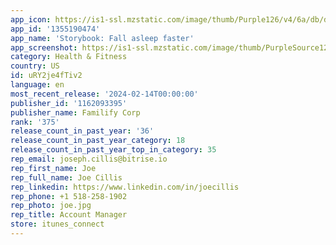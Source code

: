 ```yaml
---
app_icon: https://is1-ssl.mzstatic.com/image/thumb/Purple126/v4/6a/db/d9/6adbd9eb-a33e-a6cf-6632-55f9b7d83769/AppIcon-0-1x_U007emarketing-0-7-0-sRGB-85-220-0.png/1024x1024bb.png
app_id: '1355190474'
app_name: 'Storybook: Fall asleep faster'
app_screenshot: https://is1-ssl.mzstatic.com/image/thumb/PurpleSource126/v4/8f/07/ce/8f07cee3-dbcc-bef8-e64f-a604d27fa728/0119c147-e604-407c-98c0-9da953f8fb5f_5_U002c5_-_3_-_A_-_English.jpg/1242x2208bb.png
category: Health & Fitness
country: US
id: uRY2je4fTiv2
language: en
most_recent_release: '2024-02-14T00:00:00'
publisher_id: '1162093395'
publisher_name: Familify Corp
rank: '375'
release_count_in_past_year: '36'
release_count_in_past_year_category: 18
release_count_in_past_year_top_in_category: 35
rep_email: joseph.cillis@bitrise.io
rep_first_name: Joe
rep_full_name: Joe Cillis
rep_linkedin: https://www.linkedin.com/in/joecillis
rep_phone: +1 518-258-1902
rep_photo: joe.jpg
rep_title: Account Manager
store: itunes_connect
---
```

